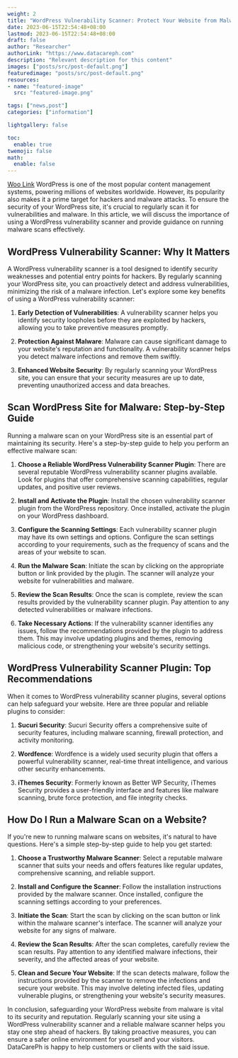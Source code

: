 ```yaml
---
weight: 2
title: "WordPress Vulnerability Scanner: Protect Your Website from Malware"
date: 2023-06-15T22:54:48+08:00
lastmod: 2023-06-15T22:54:48+08:00
draft: false
author: "Researcher"
authorLink: "https://www.datacareph.com"
description: "Relevant description for this content"
images: ["posts/src/post-default.png"]
featuredimage: "posts/src/post-default.png"
resources:
- name: "featured-image"
  src: "featured-image.png"

tags: ["news,post"]
categories: ["information"]

lightgallery: false

toc:
  enable: true
twemoji: false
math:
  enable: false
---
```


[Woo Link](/blog/posts/custom-add-to-cart-button-and-ajax-request-in-woocommerce-and-wordpress-store)
WordPress is one of the most popular content management systems, powering millions of websites worldwide. However, its popularity also makes it a prime target for hackers and malware attacks. To ensure the security of your WordPress site, it's crucial to regularly scan it for vulnerabilities and malware. In this article, we will discuss the importance of using a WordPress vulnerability scanner and provide guidance on running malware scans effectively.

## WordPress Vulnerability Scanner: Why It Matters

A WordPress vulnerability scanner is a tool designed to identify security weaknesses and potential entry points for hackers. By regularly scanning your WordPress site, you can proactively detect and address vulnerabilities, minimizing the risk of a malware infection. Let's explore some key benefits of using a WordPress vulnerability scanner:

1.  **Early Detection of Vulnerabilities**: A vulnerability scanner helps you identify security loopholes before they are exploited by hackers, allowing you to take preventive measures promptly.
    
2.  **Protection Against Malware**: Malware can cause significant damage to your website's reputation and functionality. A vulnerability scanner helps you detect malware infections and remove them swiftly.
    
3.  **Enhanced Website Security**: By regularly scanning your WordPress site, you can ensure that your security measures are up to date, preventing unauthorized access and data breaches.
    

## Scan WordPress Site for Malware: Step-by-Step Guide

Running a malware scan on your WordPress site is an essential part of maintaining its security. Here's a step-by-step guide to help you perform an effective malware scan:

1.  **Choose a Reliable WordPress Vulnerability Scanner Plugin**: There are several reputable WordPress vulnerability scanner plugins available. Look for plugins that offer comprehensive scanning capabilities, regular updates, and positive user reviews.
    
2.  **Install and Activate the Plugin**: Install the chosen vulnerability scanner plugin from the WordPress repository. Once installed, activate the plugin on your WordPress dashboard.
    
3.  **Configure the Scanning Settings**: Each vulnerability scanner plugin may have its own settings and options. Configure the scan settings according to your requirements, such as the frequency of scans and the areas of your website to scan.
    
4.  **Run the Malware Scan**: Initiate the scan by clicking on the appropriate button or link provided by the plugin. The scanner will analyze your website for vulnerabilities and malware.
    
5.  **Review the Scan Results**: Once the scan is complete, review the scan results provided by the vulnerability scanner plugin. Pay attention to any detected vulnerabilities or malware infections.
    
6.  **Take Necessary Actions**: If the vulnerability scanner identifies any issues, follow the recommendations provided by the plugin to address them. This may involve updating plugins and themes, removing malicious code, or strengthening your website's security settings.
    

## WordPress Vulnerability Scanner Plugin: Top Recommendations

When it comes to WordPress vulnerability scanner plugins, several options can help safeguard your website. Here are three popular and reliable plugins to consider:

1.  **Sucuri Security**: Sucuri Security offers a comprehensive suite of security features, including malware scanning, firewall protection, and activity monitoring.
    
2.  **Wordfence**: Wordfence is a widely used security plugin that offers a powerful vulnerability scanner, real-time threat intelligence, and various other security enhancements.
    
3.  **iThemes Security**: Formerly known as Better WP Security, iThemes Security provides a user-friendly interface and features like malware scanning, brute force protection, and file integrity checks.
    

## How Do I Run a Malware Scan on a Website?

If you're new to running malware scans on websites, it's natural to have questions. Here's a simple step-by-step guide to help you get started:

1.  **Choose a Trustworthy Malware Scanner**: Select a reputable malware scanner that suits your needs and offers features like regular updates, comprehensive scanning, and reliable support.
    
2.  **Install and Configure the Scanner**: Follow the installation instructions provided by the malware scanner. Once installed, configure the scanning settings according to your preferences.
    
3.  **Initiate the Scan**: Start the scan by clicking on the scan button or link within the malware scanner's interface. The scanner will analyze your website for any signs of malware.
    
4.  **Review the Scan Results**: After the scan completes, carefully review the scan results. Pay attention to any identified malware infections, their severity, and the affected areas of your website.
    
5.  **Clean and Secure Your Website**: If the scan detects malware, follow the instructions provided by the scanner to remove the infections and secure your website. This may involve deleting infected files, updating vulnerable plugins, or strengthening your website's security measures.
    

In conclusion, safeguarding your WordPress website from malware is vital to its security and reputation. Regularly scanning your site using a WordPress vulnerability scanner and a reliable malware scanner helps you stay one step ahead of hackers. By taking proactive measures, you can ensure a safer online environment for yourself and your visitors. DataCarePh is happy to help customers or clients with the said issue.
